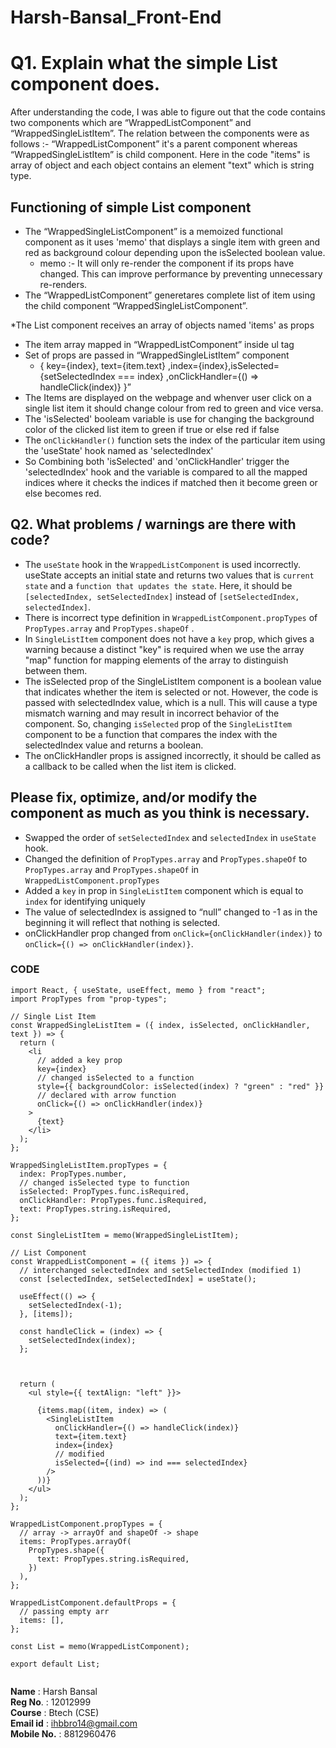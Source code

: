 # Harsh-Bansal_Front-End

# Q1. Explain what the simple List component does.

After understanding the code, I was able to figure out that the code contains two components
which are “WrappedListComponent” and “WrappedSingleListItem”.
The relation between the components were as follows :-
“WrappedListComponent” it's a parent component whereas “WrappedSingleListItem” is child component.
Here in the code "items" is array of object and  each object contains an element "text" which is string type.

## Functioning of simple List component ##

* The “WrappedSingleListComponent” is a memoized functional component as it uses 'memo' that displays a single item with green and red as background colour depending upon the isSelected boolean value.
  * memo :- It will only re-render the component if its props have changed. This can improve performance by preventing unnecessary re-renders.
* The “WrappedListComponent” generetares complete list of item using the child component “WrappedSingleListComponent”.

*The List component receives an array of objects named 'items' as props 
* The item array mapped in “WrappedListComponent” inside ul tag
* Set of props are passed in “WrappedSingleListItem” component 
    * { key={index}, text={item.text} ,index={index},isSelected={setSelectedIndex === index} ,onClickHandler={() => handleClick(index)} }”
* The Items are displayed on the webpage and whenver user click on a single list item it should change colour from red to green and vice versa.
* The 'isSelected' booleam variable is use for changing the background color of the clicked list item to green if true or else red if false
* The `onClickHandler()` function sets the index of the particular item using the 'useState' hook named as 'selectedIndex'
* So Combining both 'isSelected' and 'onClickHandler' trigger the 'selectedIndex' hook and the  variable is compared to all the mapped indices where it checks the indices if matched then it become green or else becomes red.


## Q2. What problems / warnings are there with code? ##

* The `useState` hook in the `WrappedListComponent` is used incorrectly. useState accepts an initial state and returns two values that is `current state` and a `function that updates the state`. Here, it should be `[selectedIndex, setSelectedIndex]` instead of `[setSelectedIndex, selectedIndex]`.
* There is incorrect type definition in `WrappedListComponent.propTypes` of `PropTypes.array` and `PropTypes.shapeOf` .
* In `SingleListItem` component does not have a `key` prop, which gives a warning because a distinct "key" is required when we use the array "map" function for mapping elements of the array to distinguish between them.
* The isSelected prop of the SingleListItem component is a boolean value that indicates whether the item is selected or not. However, the code is passed with  selectedIndex value, which is a  null. This will cause a type mismatch warning and may result in incorrect behavior of the component. So, changing `isSelected` prop of the `SingleListItem` component to be a function that compares the index with the selectedIndex value and returns a boolean.
* The onClickHandler props is assigned incorrectly, it should be called as a callback to be called when the list item is clicked.

##  Please fix, optimize, and/or modify the component as much as you think is necessary. ##

* Swapped the order of `setSelectedIndex` and `selectedIndex` in `useState` hook.
* Changed the definition of `PropTypes.array` and `PropTypes.shapeOf` to `PropTypes.array` and `PropTypes.shapeOf` in `WrappedListComponent.propTypes`
* Added a `key` in prop in `SingleListItem` component which is equal to  `index` for identifying uniquely
* The value of selectedIndex is assigned to “null” changed to -1 as in the beginning it will reflect that nothing is selected.
* onClickHandler prop changed from `onClick={onClickHandler(index)}` to  `onClick={() => onClickHandler(index)}`.

### CODE ###

```
import React, { useState, useEffect, memo } from "react";
import PropTypes from "prop-types";

// Single List Item
const WrappedSingleListItem = ({ index, isSelected, onClickHandler, text }) => {
  return (
    <li
      // added a key prop
      key={index}
      // changed isSelected to a function
      style={{ backgroundColor: isSelected(index) ? "green" : "red" }}
      // declared with arrow function
      onClick={() => onClickHandler(index)}
    >
      {text}
    </li>
  );
};

WrappedSingleListItem.propTypes = {
  index: PropTypes.number,
  // changed isSelected type to function
  isSelected: PropTypes.func.isRequired,
  onClickHandler: PropTypes.func.isRequired,
  text: PropTypes.string.isRequired,
};

const SingleListItem = memo(WrappedSingleListItem);

// List Component
const WrappedListComponent = ({ items }) => {
  // interchanged selectedIndex and setSelectedIndex (modified 1)
  const [selectedIndex, setSelectedIndex] = useState();

  useEffect(() => {
    setSelectedIndex(-1);
  }, [items]);

  const handleClick = (index) => {
    setSelectedIndex(index);
  };



  return (
    <ul style={{ textAlign: "left" }}>

      {items.map((item, index) => (
        <SingleListItem
          onClickHandler={() => handleClick(index)}
          text={item.text}
          index={index}
          // modified
          isSelected={(ind) => ind === selectedIndex}
        />
      ))}
    </ul>
  );
};

WrappedListComponent.propTypes = {
  // array -> arrayOf and shapeOf -> shape
  items: PropTypes.arrayOf(
    PropTypes.shape({
      text: PropTypes.string.isRequired,
    })
  ),
};

WrappedListComponent.defaultProps = {
  // passing empty arr
  items: [],
};

const List = memo(WrappedListComponent);

export default List;


```

**Name** : Harsh Bansal <br/>
**Reg No**. : 12012999 <br/>
**Course** : Btech (CSE) <br/>
**Email id** : ihbbro14@gmail.com <br/>
**Mobile No.** : 8812960476 <br/>
